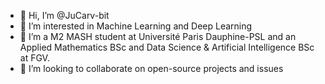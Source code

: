 - 👋 Hi, I’m @JuCarv-bit
- 👀 I’m interested in Machine Learning and Deep Learning
- 🌱 I’m a M2 MASH student at Université Paris Dauphine-PSL and an Applied Mathematics BSc and Data Science & Artificial Intelligence BSc at FGV.
- 💞️ I’m looking to collaborate on open-source projects and issues

<!---
JuCarv-bit/JuCarv-bit is a ✨ special ✨ repository because its `README.md` (this file) appears on your GitHub profile.
You can click the Preview link to take a look at your changes.
--->
